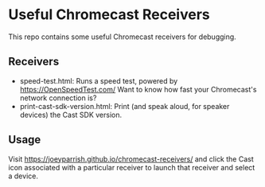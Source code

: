 # Useful Chromecast Receivers

This repo contains some useful Chromecast receivers for debugging.

## Receivers

 - speed-test.html: Runs a speed test, powered by https://OpenSpeedTest.com/
   Want to know how fast your Chromecast's network connection is?
 - print-cast-sdk-version.html: Print (and speak aloud, for speaker devices)
   the Cast SDK version.

## Usage

Visit https://joeyparrish.github.io/chromecast-receivers/ and click the Cast
icon associated with a particular receiver to launch that receiver and select a
device.
